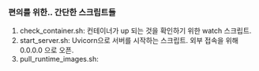 ### 편의를 위한.. 간단한 스크립트들

1. check_container.sh: 컨테이너가 up 되는 것을 확인하기 위한 watch 스크립트.
2. start_server.sh: Uvicorn으로 서버를 시작하는 스크립트. 외부 접속을 위해 0.0.0.0 으로 오픈.
3. pull_runtime_images.sh: 